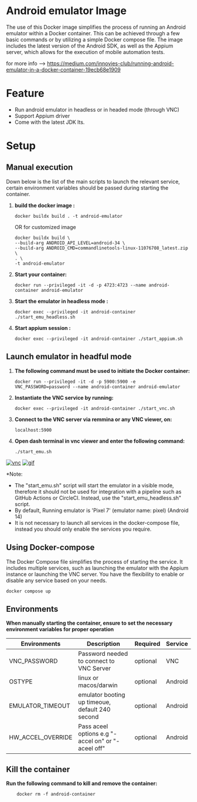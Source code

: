 # Android emulator Image

The use of this Docker image simplifies the process of running an Android emulator within a Docker container. This can be achieved through a few basic commands or by utilizing a simple Docker compose file. The image includes the latest version of the Android SDK, as well as the Appium server, which allows for the execution of mobile automation tests.

for more info --> https://medium.com/innovies-club/running-android-emulator-in-a-docker-container-19ecb68e1909

# Feature

- Run android emulator in headless or in headed mode (through VNC)
- Support Appium driver
- Come with the latest JDK lts.

# Setup

## Manual execution

Down below is the list of the main scripts to launch the relevant service, certain environment variables should be passed during starting the container.

1.  **build the docker image :**

        docker buildx build . -t android-emulator

    OR for customized image

        docker buildx build \
        --build-arg ANDROID_API_LEVEL=android-34 \
        --build-arg ANDROID_CMD=commandlinetools-linux-11076708_latest.zip \
        . \
        -t android-emulator

2.  **Start your container:**

        docker run --privileged -it -d -p 4723:4723 --name android-container android-emulator

3.  **Start the emulator in headless mode :**

        docker exec --privileged -it android-container ./start_emu_headless.sh

4.  **Start appium session :**

        docker exec --privileged -it android-container ./start_appium.sh

## Launch emulator in headful mode


1.  **The following command must be used to initiate the Docker container:**

        docker run --privileged -it -d -p 5900:5900 -e VNC_PASSWORD=password --name android-container android-emulator

2.  **Instantiate the VNC service by running:**

        docker exec --privileged -it android-container ./start_vnc.sh

3.  **Connect to the VNC server via remmina or any VNC viewer, on:**

        localhost:5900

4.  **Open dash terminal in vnc viewer and enter the following command:**

        ./start_emu.sh

<a href="https://ibb.co/pPq0bn9"><img src="https://i.ibb.co/pPq0bn9/vnc.png" alt="vnc" border="0"></a>       <a href="https://ibb.co/cJB6qkX"><img src="https://i.ibb.co/cJB6qkX/gif.gif"       alt="gif" border="0"></a>

*Note:
  - The "start_emu.sh" script will start the emulator in a visible mode, therefore it should not be used for integration with a pipeline such as GitHub Actions or CircleCI. Instead, use the "start_emu_headless.sh" script.
  - By default, Running emulator is 'Pixel 7' (emulator name: pixel) (Android 14)
  - It is not necessary to launch all services in the docker-compose file, instead you should only enable the services you require.

## Using Docker-compose

The Docker Compose file simplifies the process of starting the service. It includes multiple services, such as launching the emulator with the Appium instance or launching the VNC server. You have the flexibility to enable or disable any service based on your needs.

    docker compose up

## Environments

**When manually starting the container, ensure to set the necessary environment variables for proper operation**

| Environments      | Description                                                                                              | Required          |  Service   |
| ----------------- | -------------------------------------------------------------------------------------------------------- | ----------------- | ---------- |
| VNC_PASSWORD      | Password needed to connect to VNC Server                                                                 | optional          | VNC        |
| OSTYPE            | linux or macos/darwin                                                                                    | optional          | Android    |
| EMULATOR_TIMEOUT  | emulator booting up timeoue, default 240 second                                                          | optional          | Android    |
| HW_ACCEL_OVERRIDE | Pass aceel options e.g "-accel on" or "-aceel off"                                                       | optional          | Android    |

## Kill the container

**Run the following command to kill and remove the container:**

        docker rm -f android-container
